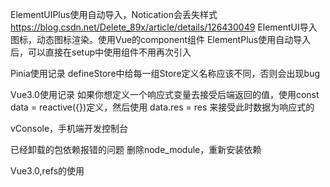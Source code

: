 ElementUIPlus使用自动导入，Notication会丢失样式
https://blog.csdn.net/Delete_89x/article/details/126430049
ElementUI导入图标，动态图标渲染。使用Vue的component组件
<component :is="item.icon"></component>
ElementPlus使用自动导入后，可以直接在setup中使用组件不用再次引入


Pinia使用记录
defineStore中给每一组Store定义名称应该不同，否则会出现bug

Vue3.0使用记录
如果你想定义一个响应式变量去接受后端返回的值，使用const data = reactive({})定义，然后使用 data.res = res 来接受此时数据为响应式的

vConsole，手机端开发控制台

已经卸载的包依赖报错的问题
删除node_module，重新安装依赖

Vue3.0,refs的使用